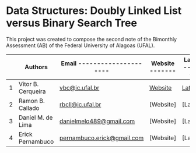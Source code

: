 ﻿# Data Structures: Doubly Linked List versus Binary Search Tree

This project was created to compose the second note of the Bimonthly Assessment (AB) of the Federal University of Alagoas (UFAL).

|   |  Authors           | Email ---------------------| Website -------| Lattes -------|
|---|--------------------|----------------------------|----------------|---------------|
| 1 | Vitor B. Cerqueira | vbc@ic.ufal.br             | [Website][100] | [Lattes][101] |
| 2 | Ramon B. Callado   | rbcll@ic.ufal.br           | [Website]      | [Lattes]      |
| 3 | Daniel M. de Lima  | danielmelo489@gmail.com    | [Website]      | [Lattes]      |
| 4 | Erick Pernambuco   | pernambuco.erick@gmail.com | [Website]      | [Lattes]      |

[100]: http://bvitor.com.br
[101]: http://lattes.cnpq.br/8679523002512277
